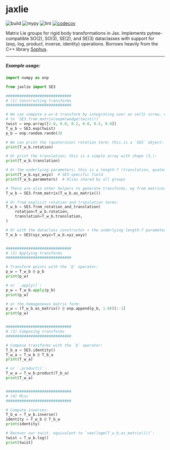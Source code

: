 # jaxlie

![build](https://github.com/brentyi/jaxlie/workflows/build/badge.svg)
![mypy](https://github.com/brentyi/jaxlie/workflows/mypy/badge.svg?branch=master)
![lint](https://github.com/brentyi/jaxlie/workflows/lint/badge.svg)
[![codecov](https://codecov.io/gh/brentyi/jaxlie/branch/master/graph/badge.svg)](https://codecov.io/gh/brentyi/jaxlie)

Matrix Lie groups for rigid body transformations in Jax. Implements
pytree-compatible SO(2), SO(3), SE(2), and SE(3) dataclasses with support for
(exp, log, product, inverse, identity) operations. Borrows heavily from the C++
library [Sophus](https://github.com/strasdat/Sophus).

---

##### Example usage:

```python
import numpy as onp

from jaxlie import SE3

#############################
# (1) Constructing transforms
#############################

# We can compute a w<-b transform by integrating over an se(3) screw, equivalent
# to `SE3.from_matrix(expm(wedge(twist)))`
twist = onp.array([1.0, 0.0, 0.2, 0.0, 0.5, 0.0])
T_w_b = SE3.exp(twist)
p_b = onp.random.randn(3)

# We can print the (quaternion) rotation term; this is a `SO3` object:
print(T_w_b.rotation)

# Or print the translation; this is a simple array with shape (3,):
print(T_w_b.translation)

# Or the underlying parameters; this is a length-7 (translation, quaternion) array:
print(T_w_b.xyz_wxyz)  # SE3-specific field
print(T_w_b.parameters)  # Alias shared by all groups

# There are also other helpers to generate transforms, eg from matrices:
T_w_b = SE3.from_matrix(T_w_b.as_matrix())

# Or from explicit rotation and translation terms:
T_w_b = SE3.from_rotation_and_translation(
    rotation=T_w_b.rotation,
    translation=T_w_b.translation,
)

# Or with the dataclass constructor + the underlying length-7 parameterization:
T_w_b = SE3(xyz_wxyz=T_w_b.xyz_wxyz)


#############################
# (2) Applying transforms
#############################

# Transform points with the `@` operator:
p_w = T_w_b @ p_b
print(p_w)

# or `.apply()`:
p_w = T_w_b.apply(p_b)
print(p_w)

# or the homogeneous matrix form:
p_w = (T_w_b.as_matrix() @ onp.append(p_b, 1.0))[:-1]
print(p_w)


#############################
# (3) Composing transforms
#############################

# Compose transforms with the `@` operator:
T_b_a = SE3.identity()
T_w_a = T_w_b @ T_b_a
print(T_w_a)

# or `.product()`:
T_w_a = T_w_b.product(T_b_a)
print(T_w_a)


#############################
# (4) Misc
#############################

# Compute inverses:
T_b_w = T_w_b.inverse()
identity = T_w_b @ T_b_w
print(identity)

# Recover our twist, equivalent to `vee(logm(T_w_b.as_matrix()))`:
twist = T_w_b.log()
print(twist)
```
